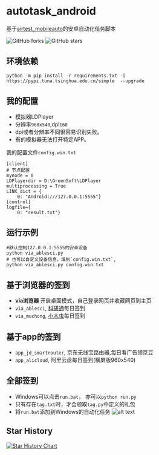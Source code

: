 # autotask_android
基于[airtest_mobileauto](airtest_mobileauto)的安卓自动化任务脚本

![GitHub forks](https://img.shields.io/github/forks/cndaqiang/autotask_android?color=60c5ba&style=for-the-badge)
![GitHub stars](https://img.shields.io/github/stars/cndaqiang/autotask_android?color=ffd700&style=for-the-badge)


## 环境依赖
```
python -m pip install -r requirements.txt -i https://pypi.tuna.tsinghua.edu.cn/simple  --upgrade
```


## 我的配置
* 模拟器LDPlayer
* 分辨率`960x540`,dpi`160`
* dpi或者分辨率不同很容易识别失败。
* 有的模拟器无法打开特定APP。

我的配置文件`config.win.txt`
```
[client]
# 节点配置
mynode = 0
LDPlayerdir = D:\GreenSoft\LDPlayer
multiprocessing = True
LINK_dict = {
    0: "Android:///127.0.0.1:5555"}
[control]
logfile={
    0: "result.txt"}
```


## 运行示例
```
#默认控制127.0.0.1:5555的安卓设备
python via_ablesci.py
# 也可以自定义设备信息，填到`config.win.txt`,
python via_ablesci.py config.win.txt
```

## 基于浏览器的签到
* **via浏览器** 开启桌面模式，自己登录网页并收藏网页到主页
* `via_ablesci`, [科研通](https://www.ablesci.com/)每日签到
* `via_muchong`, [小木虫](https://muchong.com/bbs/)每日签到


## 基于app的签到
* `app_jd_smartrouter`, 京东无线宝路由器,每日看广告领京豆
* `app_alicloud`, 阿里云盘每日签到(横屏版960x540)

## 全部签到
* Windows可以点击`run.bat`， 亦可以`python run.py`
* 只有存在`tag.txt`时，才会领取`tag.py`中定义的礼包
* 将`run.bat`添加到Windows的自动化任务
![alt text](doc/crontab_win.png)

## Star History

[![Star History Chart](https://api.star-history.com/svg?repos=cndaqiang/autotask_android&type=Date)](https://star-history.com/#cndaqiang/autotask_android&Date)
